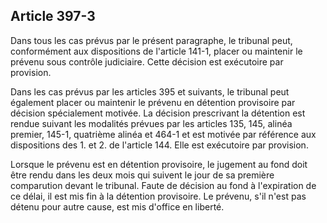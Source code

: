 Article 397-3
----
Dans tous les cas prévus par le présent paragraphe, le tribunal peut,
conformément aux dispositions de l'article 141-1, placer ou maintenir le prévenu
sous contrôle judiciaire. Cette décision est exécutoire par provision.

Dans les cas prévus par les articles 395 et suivants, le tribunal peut également
placer ou maintenir le prévenu en détention provisoire par décision spécialement
motivée. La décision prescrivant la détention est rendue suivant les modalités
prévues par les articles 135, 145, alinéa premier, 145-1, quatrième alinéa et
464-1 et est motivée par référence aux dispositions des 1. et 2. de l'article
144. Elle est exécutoire par provision.

Lorsque le prévenu est en détention provisoire, le jugement au fond doit être
rendu dans les deux mois qui suivent le jour de sa première comparution devant
le tribunal. Faute de décision au fond à l'expiration de ce délai, il est mis
fin à la détention provisoire. Le prévenu, s'il n'est pas détenu pour autre
cause, est mis d'office en liberté.
